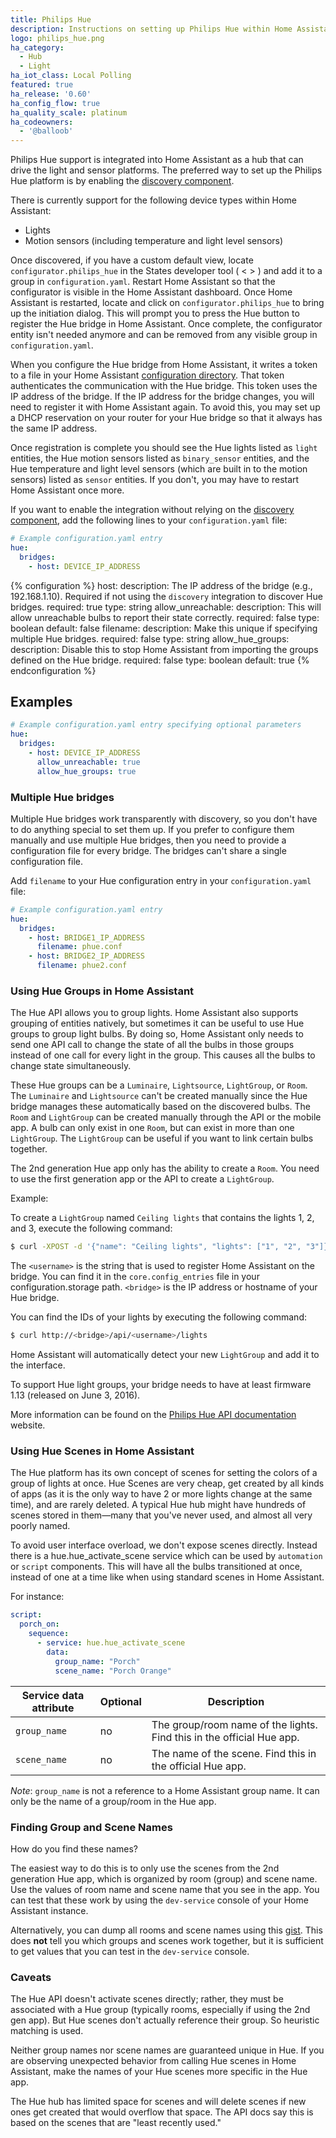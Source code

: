 ```yaml
---
title: Philips Hue
description: Instructions on setting up Philips Hue within Home Assistant.
logo: philips_hue.png
ha_category:
  - Hub
  - Light
ha_iot_class: Local Polling
featured: true
ha_release: '0.60'
ha_config_flow: true
ha_quality_scale: platinum
ha_codeowners:
  - '@balloob'
---
```


Philips Hue support is integrated into Home Assistant as a hub that can drive the light and sensor platforms. The preferred way to set up the Philips Hue platform is by enabling the [discovery component](/integrations/discovery/).

There is currently support for the following device types within Home Assistant:

- Lights
- Motion sensors (including temperature and light level sensors)

Once discovered, if you have a custom default view, locate `configurator.philips_hue` in the States developer tool ( < > ) and add it to a group in `configuration.yaml`. Restart Home Assistant so that the configurator is visible in the Home Assistant dashboard. Once Home Assistant is restarted, locate and click on `configurator.philips_hue` to bring up the initiation dialog. This will prompt you to press the Hue button to register the Hue bridge in Home Assistant. Once complete, the configurator entity isn't needed anymore and can be removed from any visible group in `configuration.yaml`.

When you configure the Hue bridge from Home Assistant, it writes a token to a file in your Home Assistant [configuration directory](/docs/configuration/). That token authenticates the communication with the Hue bridge. This token uses the IP address of the bridge. If the IP address for the bridge changes, you will need to register it with Home Assistant again. To avoid this, you may set up a DHCP reservation on your router for your Hue bridge so that it always has the same IP address.

Once registration is complete you should see the Hue lights listed as `light` entities, the Hue motion sensors listed as `binary_sensor` entities, and the Hue temperature and light level sensors (which are built in to the motion sensors) listed as `sensor` entities. If you don't, you may have to restart Home Assistant once more.

If you want to enable the integration without relying on the [discovery component](/integrations/discovery/), add the following lines to your `configuration.yaml` file:

```yaml
# Example configuration.yaml entry
hue:
  bridges:
    - host: DEVICE_IP_ADDRESS
```

{% configuration %}
host:
  description: The IP address of the bridge (e.g., 192.168.1.10). Required if not using the `discovery` integration to discover Hue bridges.
  required: true
  type: string
allow_unreachable:
  description: This will allow unreachable bulbs to report their state correctly.
  required: false
  type: boolean
  default: false
filename:
  description: Make this unique if specifying multiple Hue bridges.
  required: false
  type: string
allow_hue_groups:
  description: Disable this to stop Home Assistant from importing the groups defined on the Hue bridge.
  required: false
  type: boolean
  default: true
{% endconfiguration %}

## Examples

```yaml
# Example configuration.yaml entry specifying optional parameters
hue:
  bridges:
    - host: DEVICE_IP_ADDRESS
      allow_unreachable: true
      allow_hue_groups: true
```

### Multiple Hue bridges

Multiple Hue bridges work transparently with discovery, so you don't have to do anything special to set them up. If you prefer to configure them manually and use multiple Hue bridges, then you need to provide a configuration file for every bridge. The bridges can't share a single configuration file.

Add `filename` to your Hue configuration entry in your `configuration.yaml` file:

```yaml
# Example configuration.yaml entry
hue:
  bridges:
    - host: BRIDGE1_IP_ADDRESS
      filename: phue.conf
    - host: BRIDGE2_IP_ADDRESS
      filename: phue2.conf
```

### Using Hue Groups in Home Assistant

The Hue API allows you to group lights. Home Assistant also supports grouping of entities natively, but sometimes it can be useful to use Hue groups to group light bulbs. By doing so, Home Assistant only needs to send one API call to change the state of all the bulbs in those groups instead of one call for every light in the group. This causes all the bulbs to change state simultaneously.

These Hue groups can be a `Luminaire`, `Lightsource`, `LightGroup`, or `Room`. The `Luminaire` and `Lightsource` can't be created manually since the Hue bridge manages these automatically based on the discovered bulbs. The `Room` and `LightGroup` can be created manually through the API or the mobile app. A bulb can only exist in one `Room`, but can exist in more than one `LightGroup`. The `LightGroup` can be useful if you want to link certain bulbs together.

The 2nd generation Hue app only has the ability to create a `Room`. You need to use the first generation app or the API to create a `LightGroup`.

Example:

To create a `LightGroup` named `Ceiling lights` that contains the lights 1, 2, and 3, execute the following command:

```bash
$ curl -XPOST -d '{"name": "Ceiling lights", "lights": ["1", "2", "3"]}' http://<bridge>/api/<username>/groups
```

The `<username>` is the string that is used to register Home Assistant on the bridge. You can find it in the `core.config_entries` file in your configuration\.storage path. `<bridge>` is the IP address or hostname of your Hue bridge.

You can find the IDs of your lights by executing the following command:

```bash
$ curl http://<bridge>/api/<username>/lights
```

Home Assistant will automatically detect your new `LightGroup` and add it to the interface.

<div class='note warning'>
  To support Hue light groups, your bridge needs to have at least firmware 1.13 (released on June 3, 2016).
</div>

More information can be found on the [Philips Hue API documentation](https://www.developers.meethue.com/documentation/groups-api#22_create_group) website.

### Using Hue Scenes in Home Assistant

The Hue platform has its own concept of scenes for setting the colors of a group of lights at once. Hue Scenes are very cheap, get created by all kinds of apps (as it is the only way to have 2 or more lights change at the same time), and are rarely deleted. A typical Hue hub might have hundreds of scenes stored in them—many that you've never used, and almost all very poorly named.

To avoid user interface overload, we don't expose scenes directly. Instead there is a hue.hue_activate_scene service which can be used by `automation` or `script` components.
This will have all the bulbs transitioned at once, instead of one at a time like when using standard scenes in Home Assistant.

For instance:

```yaml
script:
  porch_on:
    sequence:
      - service: hue.hue_activate_scene
        data:
          group_name: "Porch"
          scene_name: "Porch Orange"
```

| Service data attribute | Optional | Description |
| ---------------------- | -------- | ----------- |
| `group_name` | no | The group/room name of the lights. Find this in the official Hue app.
| `scene_name` | no | The name of the scene. Find this in the official Hue app.

*Note*: `group_name` is not a reference to a Home Assistant group name. It can only be the name of a group/room in the Hue app.

### Finding Group and Scene Names

How do you find these names?

The easiest way to do this is to only use the scenes from the 2nd generation Hue app, which is organized by room (group) and scene name. Use the values of room name and scene name that you see in the app. You can test that these work by using the `dev-service` console of your Home Assistant instance.

Alternatively, you can dump all rooms and scene names using this [gist](https://gist.github.com/sdague/5479b632e0fce931951c0636c39a9578). This does **not** tell you which groups and scenes work together, but it is sufficient to get values that you can test in the `dev-service` console.

### Caveats

The Hue API doesn't activate scenes directly; rather, they must be associated with a Hue group (typically rooms, especially if using the 2nd gen app). But Hue scenes don't actually reference their group. So heuristic matching is used.

Neither group names nor scene names are guaranteed unique in Hue. If you are observing unexpected behavior from calling Hue scenes in Home Assistant, make the names of your Hue scenes more specific in the Hue app.

The Hue hub has limited space for scenes and will delete scenes if new ones get created that would overflow that space. The API docs say this is based on the scenes that are "least recently used."
